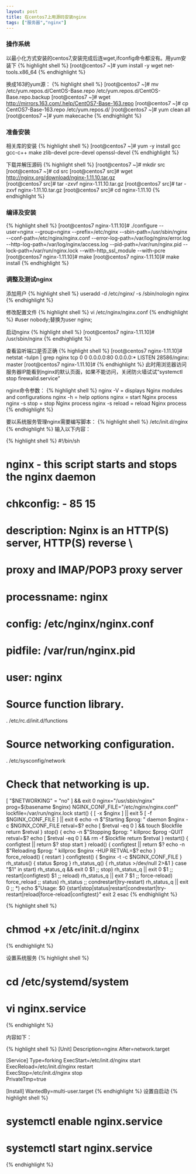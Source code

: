 ```yaml
---
layout: post
title: 在centos7上用源码安装nginx
tags: ["服务器","nginx"]
---
```



### 操作系统

以最小化方式安装的centos7,安装完成后连wget,ifconfig命令都没有。用yum安装下
{% highlight shell %}
[root@centos7 ~]# yum install -y wget net-tools.x86_64
{% endhighlight %}

换成163的yum源：
{% highlight shell %}
[root@centos7 ~]# mv /etc/yum.repos.d/CentOS-Base.repo /etc/yum.repos.d/CentOS-Base.repo.backup
[root@centos7 ~]# wget http://mirrors.163.com/.help/CentOS7-Base-163.repo
[root@centos7 ~]# cp CentOS7-Base-163.repo /etc/yum.repos.d/
[root@centos7 ~]# yum clean all
[root@centos7 ~]# yum makecache
{% endhighlight %}

### 准备安装
相关库的安装
{% highlight shell %}
[root@centos7 ~]# yum -y install gcc gcc-c++ make zlib-devel pcre-devel openssl-devel
{% endhighlight %}

下载并解压源码
{% highlight shell %}
[root@centos7 ~]# mkdir src
[root@centos7 ~]# cd src
[root@centos7 src]#  wget http://nginx.org/download/nginx-1.11.10.tar.gz  
[root@centos7 src]# tar -zxvf nginx-1.11.10.tar.gz 
[root@centos7 src]# tar -zxvf nginx-1.11.10.tar.gz 
[root@centos7 src]# cd nginx-1.11.10
{% endhighlight %}

### 编译及安装

{% highlight shell %}
[root@centos7 nginx-1.11.10]#  ./configure --user=nginx --group=nginx --prefix=/etc/nginx --sbin-path=/usr/sbin/nginx --conf-path=/etc/nginx/nginx.conf --error-log-path=/var/log/nginx/error.log --http-log-path=/var/log/nginx/access.log --pid-path=/var/run/nginx.pid --lock-path=/var/run/nginx.lock --with-http_ssl_module --with-pcre
[root@centos7 nginx-1.11.10]# make
[root@centos7 nginx-1.11.10]# make install
{% endhighlight %}


### 调整及测试nginx

添加用户
{% highlight shell %}
 useradd -d /etc/nginx/ -s /sbin/nologin nginx
{% endhighlight %}

修改配置文件
{% highlight shell %}
vi /etc/nginx/nginx.conf
{% endhighlight %}
#user  nobody;替换为user nginx;

启动nginx
{% highlight shell %}
[root@centos7 nginx-1.11.10]# /usr/sbin/nginx
{% endhighlight %}

查看监听端口是否正确
{% highlight shell %}
[root@centos7 nginx-1.11.10]# netstat -tulpn | grep nginx
tcp        0      0 0.0.0.0:80              0.0.0.0:*               LISTEN      28586/nginx: master 
[root@centos7 nginx-1.11.10]# 
{% endhighlight %}
此时用浏览器访问服务器IP能看到nginx的默认页面，如果不能访问，关闭防火墙试试“systemctl stop firewalld.service”

nginx命令参数：
{% highlight shell %}
nginx -V = displays Nginx modules and configurations
nginx -h = help options
nginx = start Nginx process
nginx -s stop = stop Nginx process
nginx -s reload = reload Nginx process
{% endhighlight %}

要以系统服务管理nginx需要编写脚本：
{% highlight shell %}
/etc/init.d/nginx
{% endhighlight %}
输入以下内容：

{% highlight shell %}
#!/bin/sh
#
# nginx - this script starts and stops the nginx daemon
#
# chkconfig:   - 85 15
# description:  Nginx is an HTTP(S) server, HTTP(S) reverse \
#               proxy and IMAP/POP3 proxy server
# processname: nginx
# config:      /etc/nginx/nginx.conf
# pidfile:     /var/run/nginx.pid
# user:        nginx
# Source function library.
. /etc/rc.d/init.d/functions
# Source networking configuration.
. /etc/sysconfig/network
# Check that networking is up.
[ "$NETWORKING" = "no" ] && exit 0
nginx="/usr/sbin/nginx"
prog=$(basename $nginx)
NGINX_CONF_FILE="/etc/nginx/nginx.conf"
lockfile=/var/run/nginx.lock
start() {
[ -x $nginx ] || exit 5
[ -f $NGINX_CONF_FILE ] || exit 6
echo -n $"Starting $prog: "
daemon $nginx -c $NGINX_CONF_FILE
retval=$?
echo
[ $retval -eq 0 ] && touch $lockfile
return $retval
}
stop() {
echo -n $"Stopping $prog: "
killproc $prog -QUIT
retval=$?
echo
[ $retval -eq 0 ] && rm -f $lockfile
return $retval
}
restart() {
configtest || return $?
stop
start
}
reload() {
configtest || return $?
echo -n $"Reloading $prog: "
killproc $nginx -HUP
RETVAL=$?
echo
}
force_reload() {
restart
}
configtest() {
$nginx -t -c $NGINX_CONF_FILE
}
rh_status() {
status $prog
}
rh_status_q() {
rh_status >/dev/null 2>&1
}
case "$1" in
start)
rh_status_q && exit 0
$1
;;
stop)
rh_status_q || exit 0
$1
;;
restart|configtest)
$1
;;
reload)
rh_status_q || exit 7
$1
;;
force-reload)
force_reload
;;
status)
rh_status
;;
condrestart|try-restart)
rh_status_q || exit 0
;;
*)
echo $"Usage: $0 {start|stop|status|restart|condrestart|try-restart|reload|force-reload|configtest}"
exit 2
esac
{% endhighlight %}

{% highlight shell %}
# chmod +x /etc/init.d/nginx
{% endhighlight %}

设置系统服务
{% highlight shell %}
# cd /etc/systemd/system
# vi nginx.service
{% endhighlight %}

内容如下：

{% highlight shell %}
[Unit]
Description=nginx 
After=network.target 
  
[Service] 
Type=forking 
ExecStart=/etc/init.d/nginx start        
ExecReload=/etc/init.d/nginx restart        
ExecStop=/etc/init.d/nginx  stop        
PrivateTmp=true 
  
[Install] 
WantedBy=multi-user.target
{% endhighlight %}
设置自启动
{% highlight shell %}
# systemctl enable nginx.service
# systemctl start nginx.service
{% endhighlight %}